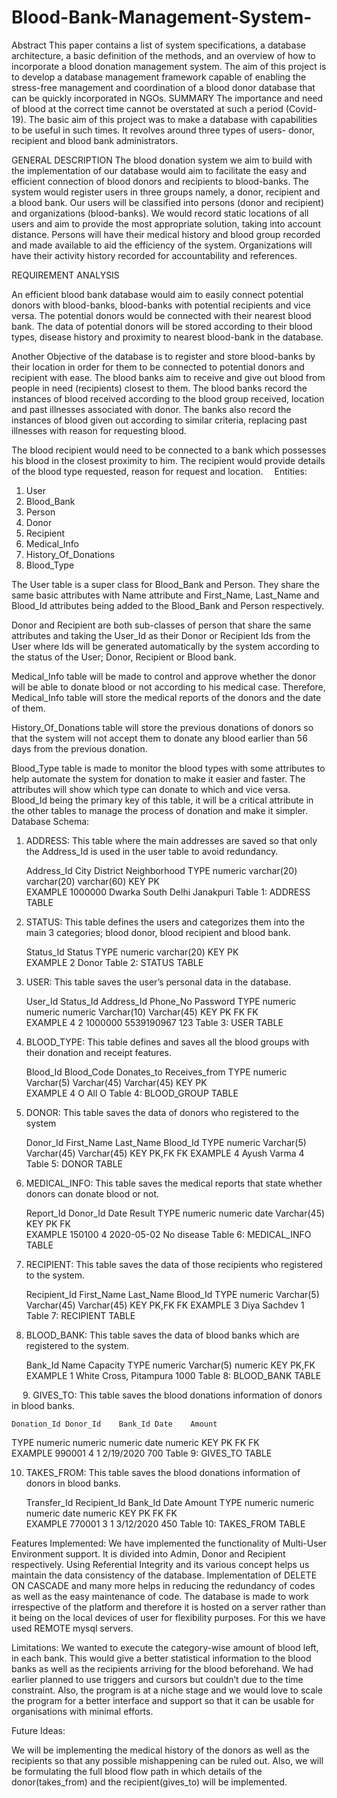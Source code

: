 # Blood-Bank-Management-System-
Abstract
This paper contains a list of system specifications, a database architecture, a basic definition of the methods, and an overview of how to incorporate a blood donation management system. The aim of this project is to develop a database management framework capable of enabling the stress-free management and coordination of a blood donor database that can be quickly incorporated in NGOs.
SUMMARY
The importance and need of blood at the correct time cannot be overstated at such a period (Covid-19). The basic aim of this project was to make a database with capabilities to be useful in such times. It revolves around three types of users- donor, recipient and blood bank administrators.

GENERAL DESCRIPTION
The blood donation system we aim to build with the implementation of our database would aim to facilitate the easy and efficient connection of blood donors and recipients to blood-banks. The system would register users in three groups namely, a donor, recipient and a blood bank. Our users will be classified into persons (donor and recipient) and organizations (blood-banks). We would record static locations of all users and aim to provide the most appropriate solution, taking into account distance. Persons will have their medical history and blood group recorded and made available to aid the efficiency of the system. Organizations will have their activity history recorded for accountability and references.

REQUIREMENT ANALYSIS

An efficient blood bank database would aim to easily connect potential donors with blood-banks, blood-banks with potential recipients and vice versa. The potential donors would be connected with their nearest blood bank. The data of potential donors will be stored according to their blood types, disease history and proximity to nearest blood-bank in the database.

Another Objective of the database is to register and store blood-banks by their location in order for them to be connected to potential donors and recipient with ease. The blood banks aim to receive and give out blood from people in need (recipients) closest to them. The blood banks record the instances of blood received according to the blood group received, location and past illnesses associated with donor. The banks also record the instances of blood given out according to similar criteria, replacing past illnesses with reason for requesting blood.

The blood recipient would need to be connected to a bank which possesses his blood in the closest proximity to him. The recipient would provide details of the blood type requested, reason for request and location. 
Entities:

1.	User
2.	Blood_Bank
3.	Person
4.	Donor
5.	Recipient
6.	Medical_Info
7.	History_Of_Donations
8.	Blood_Type

The User table is a super class for Blood_Bank and Person. They share the same basic attributes with Name attribute and First_Name, Last_Name and Blood_Id attributes being added to the Blood_Bank and Person respectively.

Donor and Recipient are both sub-classes of person that share the same attributes and taking the User_Id as their Donor or Recipient Ids from the User where Ids will be generated automatically by the system according to the status of the User; Donor, Recipient or Blood bank.

Medical_Info table will be made to control and approve whether the donor will be able to donate blood or not according to his medical case. Therefore, Medical_Info table will store the medical reports of the donors and the date of them.

History_Of_Donations table will store the previous donations of donors so that the system will not accept them to donate any blood earlier than 56 days from the previous donation.

Blood_Type table is made to monitor the blood types with some attributes to help automate the system for donation to make it easier and faster. The attributes will show which type can donate to which and vice versa. Blood_Id being the primary key of this table, it will be a critical attribute in the other tables to manage the process of donation and make it simpler.
 
Database Schema:

1.	ADDRESS: This table where the main addresses are saved so that only the Address_Id is used in the user table to avoid redundancy.

	Address_Id	City	District	Neighborhood
TYPE	numeric	varchar(20)	varchar(20)	varchar(60)
KEY	PK			
EXAMPLE	1000000	Dwarka	South Delhi	Janakpuri
Table 1: ADDRESS TABLE



2.	STATUS: This table defines the users and categorizes them into the main 3 categories; blood donor, blood recipient and blood bank.

	Status_Id	Status
TYPE	numeric	varchar(20)
KEY	PK	
EXAMPLE	2	Donor
Table 2: STATUS TABLE
 
 
 
3.	USER: This table saves the user’s personal data in the database.


	User_Id	Status_Id	Address_Id	Phone_No	Password
TYPE	numeric	numeric	numeric	Varchar(10)	Varchar(45)
KEY	PK	FK	FK		
EXAMPLE	4	2	1000000	5539190967	123
Table 3: USER TABLE



4.	BLOOD_TYPE: This table defines and saves all the blood groups with their donation and receipt features.

	Blood_Id	Blood_Code	Donates_to	Receives_from
TYPE	numeric	Varchar(5)	Varchar(45)	Varchar(45)
KEY	PK			
EXAMPLE	4	O	All	O
Table 4: BLOOD_GROUP TABLE
 
 
 
5.	DONOR: This table saves the data of donors who registered to the system

	Donor_Id	First_Name	Last_Name	Blood_Id
TYPE	numeric	Varchar(5)	Varchar(45)	Varchar(45)
KEY	PK,FK			FK
EXAMPLE	4	Ayush	Varma	4
Table 5: DONOR TABLE



6.	MEDICAL_INFO: This table saves the medical reports that state whether donors can donate blood or not.

	Report_Id	Donor_Id	Date	Result
TYPE	numeric	numeric	date	Varchar(45)
KEY	PK	FK		
EXAMPLE	150100	4	2020-05-02	No disease
Table 6: MEDICAL_INFO TABLE
 
 
 
7.	RECIPIENT: This table saves the data of those recipients who registered to the system.

	Recipient_Id	First_Name	Last_Name	Blood_Id
TYPE	numeric	Varchar(5)	Varchar(45)	Varchar(45)
KEY	PK,FK			FK
EXAMPLE	3	Diya	Sachdev	1
Table 7: RECIPIENT TABLE




8.	BLOOD_BANK: This table saves the data of blood banks which are registered to the system.

	Bank_Id	Name	Capacity
TYPE	numeric	Varchar(5)	numeric
KEY	PK,FK		
EXAMPLE	       1	White Cross, Pitampura	1000
Table 8: BLOOD_BANK TABLE



 
9.	GIVES_TO: This table saves the blood donations information of donors in blood banks.

	Donation_Id	Donor_Id	Bank_Id	Date	Amount
TYPE	numeric	numeric	numeric	date	numeric
KEY	PK	FK	FK		
EXAMPLE	990001	4	1	2/19/2020	700
Table 9: GIVES_TO TABLE




10.	TAKES_FROM: This table saves the blood donations information of donors in blood banks.

	Transfer_Id	Recipient_Id	Bank_Id	Date	Amount
TYPE	numeric	numeric	numeric	date	numeric
KEY	PK	FK	FK		
EXAMPLE	770001	3	1	3/12/2020	450
Table 10: TAKES_FROM TABLE 
 




Features Implemented:
We have implemented the functionality of Multi-User Environment support. It is divided into Admin, Donor and Recipient respectively.  Using Referential Integrity and its various concept helps us maintain the data consistency of the database.  Implementation of DELETE ON CASCADE and many more helps in reducing the redundancy of codes as well as the easy maintenance of code.
The database is made to work irrespective of the platform and therefore it is hosted on a server rather than it being on the local devices of user for flexibility purposes. For this we have used REMOTE mysql servers.

Limitations:
We wanted to execute the category-wise amount of blood left, in each bank. This would give a better statistical information to the blood banks as well as the recipients arriving for the blood beforehand.
We had earlier planned to use triggers and cursors but couldn’t due to the time constraint. Also, the program is at a niche stage and we would love to scale the program for a better interface and support so that it can be usable for organisations with minimal efforts.

Future Ideas:

We will be implementing the medical history of the donors as well as the recipients so that any possible mishappening can be ruled out. Also, we will be formulating the full blood flow path in which details of the donor(takes_from) and the recipient(gives_to) will be implemented.
